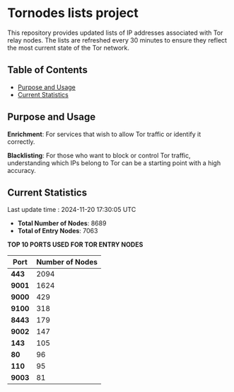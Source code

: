 # Tornodes lists project

This repository provides updated lists of IP addresses associated with Tor relay nodes. The lists are refreshed every 30 minutes to ensure they reflect the most current state of the Tor network.

## Table of Contents

- [Purpose and Usage](#purpose-and-usage)
- [Current Statistics](#current-statistics)


## Purpose and Usage

**Enrichment**: For services that wish to allow Tor traffic or identify it correctly.

**Blacklisting**: For those who want to block or control Tor traffic, understanding which IPs belong to Tor can be a starting point with a high accuracy.

## Current Statistics

Last update time : 2024-11-20 17:30:05 UTC

- **Total Number of Nodes**: 8689
- **Total of Entry Nodes**: 7063

**TOP 10 PORTS USED FOR TOR ENTRY NODES**

| **Port** | **Number of Nodes** |
|------|-----------------|
| **443**   | 2094  |
| **9001**   | 1624  |
| **9000**   | 429  |
| **9100**   | 318  |
| **8443**   | 179  |
| **9002**   | 147  |
| **143**   | 105  |
| **80**   | 96  |
| **110**   | 95  |
| **9003**   | 81  |

